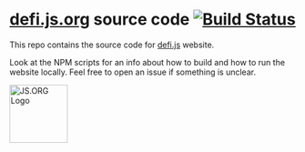 # [defi.js.org](http://defi.js.org) source code [![Build Status](https://travis-ci.org/defijs/defi.js.org.svg)](https://travis-ci.org/defijs/defi.js.org)

This repo contains the source code for [defi.js](https://github.com/defijs/defi) website.

Look at the NPM scripts for an info about how to build and how to run the website locally. Feel free to open an issue if something is unclear.

<a href="http://js.org" target="_blank" title="JS.ORG | JavaScript Community">
<img src="http://logo.js.org/dark_horz.png" width="102" alt="JS.ORG Logo"/></a>
